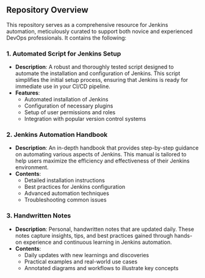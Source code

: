 ## Repository Overview

This repository serves as a comprehensive resource for Jenkins automation, meticulously curated to support both novice and experienced DevOps professionals. It contains the following:

### 1. Automated Script for Jenkins Setup
- **Description**: A robust and thoroughly tested script designed to automate the installation and configuration of Jenkins. This script simplifies the initial setup process, ensuring that Jenkins is ready for immediate use in your CI/CD pipeline.
- **Features**: 
  - Automated installation of Jenkins
  - Configuration of necessary plugins
  - Setup of user permissions and roles
  - Integration with popular version control systems

### 2. Jenkins Automation Handbook
- **Description**: An in-depth handbook that provides step-by-step guidance on automating various aspects of Jenkins. This manual is tailored to help users maximize the efficiency and effectiveness of their Jenkins environment.
- **Contents**:
  - Detailed installation instructions
  - Best practices for Jenkins configuration
  - Advanced automation techniques
  - Troubleshooting common issues

### 3. Handwritten Notes
- **Description**: Personal, handwritten notes that are updated daily. These notes capture insights, tips, and best practices gained through hands-on experience and continuous learning in Jenkins automation.
- **Contents**:
  - Daily updates with new learnings and discoveries
  - Practical examples and real-world use cases
  - Annotated diagrams and workflows to illustrate key concepts
